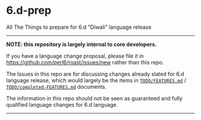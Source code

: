
# 6.d-prep

All The Things to prepare for 6.d "Diwali" language release

-------------------------------------------------------------------

**NOTE: this repository is largely internal to core developers.**

If you have a language change proposal, please file it in
https://github.com/perl6/roast/issues/new rather than this repo.

The Issues in this repo are for discussing changes already slated
for 6.d language release, which would largely be the items in
[`TODO/FEATURES.md`](TODO/FEATURES.md) /
[`TODO/completed-FEATURES.md`](TODO/completed-FEATURES.md) documents.

The information in this repo should not be seen as guaranteed
and fully qualified language changes for 6.d language.

------------------------------------------------------------------
